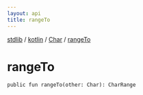 ```yaml
---
layout: api
title: rangeTo
---
```

[stdlib](../../index.html) / [kotlin](../index.html) / [Char](index.html) / [rangeTo](rangeTo.html)

# rangeTo

```
public fun rangeTo(other: Char): CharRange
```
